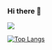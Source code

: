 ### Hi there 👋
<img src="https://capsule-render.vercel.app/api?type=soft&color=7BD1D2&height=100&section=header&text=enjoy!&fontSize=50" /> 

[![Top Langs](https://github-readme-stats.vercel.app/api/top-langs/?username=KMJbella&layout=compact)](https://github.com/anuraghazra/github-readme-stats)

